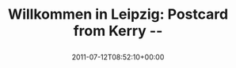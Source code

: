 ---
retweeted: false
source: <a href="http://itunes.apple.com/us/app/twitter/id409789998?mt=12" rel="nofollow">Twitter
  for Mac</a>
entities:
  hashtags: []
  symbols: []
  user_mentions: []
  urls:
  - url: http://t.co/3BYjkji
    expanded_url: http://normantranscript.com/headlines/x981130949/Postcard-from-Kerry
    display_url: normantranscript.com/headlines/x981…
    indices:
    - '46'
    - '65'
display_text_range:
- '0'
- '65'
favorite_count: '0'
id_str: '90704992201228289'
truncated: false
retweet_count: '0'
id: '90704992201228289'
possibly_sensitive: false
created_at: Tue Jul 12 08:52:10 +0000 2011
favorited: false
full_text: 'Willkommen in Leipzig: Postcard from Kerry --'
lang: de
quote_url: http://normantranscript.com/headlines/x981130949/Postcard-from-Kerry
tags:
- pesos/twitter
date: '2011-07-12T08:52:10+00:00'
src: https://twitter.com/bascht/status/90704992201228289
original_url: https://twitter.com/bascht/status/90704992201228289
type: twitter_tweet
text: 'Willkommen in Leipzig: Postcard from Kerry --'
title: 'Willkommen in Leipzig: Postcard from Kerry --

  '

---